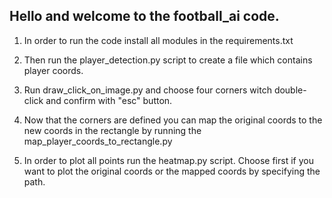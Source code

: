## Hello and welcome to the football_ai code.

1. In order to run the code install all modules in the requirements.txt

2. Then run the player_detection.py script to create a file which contains player coords.

3. Run draw_click_on_image.py and choose four corners witch double-click and confirm with "esc" button.

4. Now that the corners are defined you can map the original coords to the new coords in the rectangle by
running the map_player_coords_to_rectangle.py

5. In order to plot all points run the heatmap.py script. Choose first if you want to plot the original coords
or the mapped coords by specifying the path.
